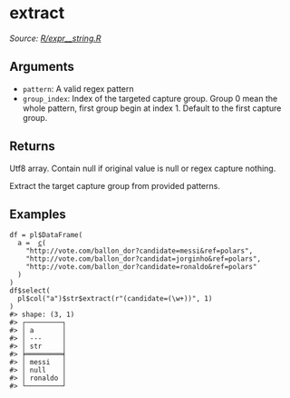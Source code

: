 # extract

*Source: [R/expr__string.R](https://github.com/pola-rs/r-polars/tree/main/R/expr__string.R)*

## Arguments

- `pattern`: A valid regex pattern
- `group_index`: Index of the targeted capture group. Group 0 mean the whole pattern, first group begin at index 1. Default to the first capture group.

## Returns

Utf8 array. Contain null if original value is null or regex capture nothing.

Extract the target capture group from provided patterns.

## Examples

<pre class='r-example'><code><span class='r-in'><span><span class='va'>df</span> <span class='op'>=</span> <span class='va'>pl</span><span class='op'>$</span><span class='fu'>DataFrame</span><span class='op'>(</span></span></span>
<span class='r-in'><span>  a <span class='op'>=</span>  <span class='fu'><a href='https://rdrr.io/r/base/c.html'>c</a></span><span class='op'>(</span></span></span>
<span class='r-in'><span>    <span class='st'>"http://vote.com/ballon_dor?candidate=messi&amp;ref=polars"</span>,</span></span>
<span class='r-in'><span>    <span class='st'>"http://vote.com/ballon_dor?candidat=jorginho&amp;ref=polars"</span>,</span></span>
<span class='r-in'><span>    <span class='st'>"http://vote.com/ballon_dor?candidate=ronaldo&amp;ref=polars"</span></span></span>
<span class='r-in'><span>  <span class='op'>)</span></span></span>
<span class='r-in'><span><span class='op'>)</span></span></span>
<span class='r-in'><span><span class='va'>df</span><span class='op'>$</span><span class='fu'>select</span><span class='op'>(</span></span></span>
<span class='r-in'><span>  <span class='va'>pl</span><span class='op'>$</span><span class='fu'>col</span><span class='op'>(</span><span class='st'>"a"</span><span class='op'>)</span><span class='op'>$</span><span class='va'>str</span><span class='op'>$</span><span class='fu'>extract</span><span class='op'>(</span><span class='st'>r"(candidate=(\w+))"</span>, <span class='fl'>1</span><span class='op'>)</span></span></span>
<span class='r-in'><span><span class='op'>)</span></span></span>
<span class='r-out co'><span class='r-pr'>#&gt;</span> shape: (3, 1)</span>
<span class='r-out co'><span class='r-pr'>#&gt;</span> ┌─────────┐</span>
<span class='r-out co'><span class='r-pr'>#&gt;</span> │ a       │</span>
<span class='r-out co'><span class='r-pr'>#&gt;</span> │ ---     │</span>
<span class='r-out co'><span class='r-pr'>#&gt;</span> │ str     │</span>
<span class='r-out co'><span class='r-pr'>#&gt;</span> ╞═════════╡</span>
<span class='r-out co'><span class='r-pr'>#&gt;</span> │ messi   │</span>
<span class='r-out co'><span class='r-pr'>#&gt;</span> │ null    │</span>
<span class='r-out co'><span class='r-pr'>#&gt;</span> │ ronaldo │</span>
<span class='r-out co'><span class='r-pr'>#&gt;</span> └─────────┘</span>
 </code></pre>
